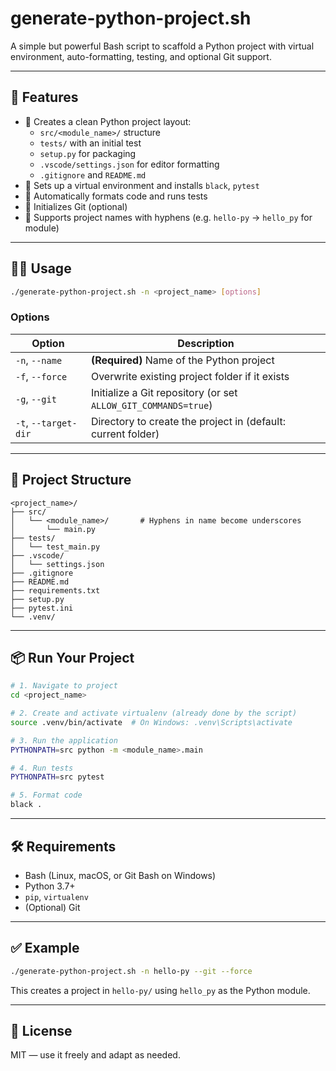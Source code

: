# generate-python-project.sh

A simple but powerful Bash script to scaffold a Python project with virtual environment, auto-formatting, testing, and optional Git support.

---

## 🚀 Features

- 📁 Creates a clean Python project layout:
  - `src/<module_name>/` structure
  - `tests/` with an initial test
  - `setup.py` for packaging
  - `.vscode/settings.json` for editor formatting
  - `.gitignore` and `README.md`
- 🧪 Sets up a virtual environment and installs `black`, `pytest`
- 🎨 Automatically formats code and runs tests
- 🧰 Initializes Git (optional)
- 🧼 Supports project names with hyphens (e.g. `hello-py` → `hello_py` for module)

---

## 🧑‍💻 Usage

```bash
./generate-python-project.sh -n <project_name> [options]
```

### Options

| Option             | Description                                                  |
|--------------------|--------------------------------------------------------------|
| `-n`, `--name`      | **(Required)** Name of the Python project                   |
| `-f`, `--force`     | Overwrite existing project folder if it exists              |
| `-g`, `--git`       | Initialize a Git repository (or set `ALLOW_GIT_COMMANDS=true`) |
| `-t`, `--target-dir`| Directory to create the project in (default: current folder) |

---

## 🐍 Project Structure

```
<project_name>/
├── src/
│   └── <module_name>/       # Hyphens in name become underscores
│       └── main.py
├── tests/
│   └── test_main.py
├── .vscode/
│   └── settings.json
├── .gitignore
├── README.md
├── requirements.txt
├── setup.py
├── pytest.ini
└── .venv/
```

---

## 📦 Run Your Project

```bash
# 1. Navigate to project
cd <project_name>

# 2. Create and activate virtualenv (already done by the script)
source .venv/bin/activate  # On Windows: .venv\Scripts\activate

# 3. Run the application
PYTHONPATH=src python -m <module_name>.main

# 4. Run tests
PYTHONPATH=src pytest

# 5. Format code
black .
```

---

## 🛠 Requirements

- Bash (Linux, macOS, or Git Bash on Windows)
- Python 3.7+
- `pip`, `virtualenv`
- (Optional) Git

---

## ✅ Example

```bash
./generate-python-project.sh -n hello-py --git --force
```

This creates a project in `hello-py/` using `hello_py` as the Python module.

---

## 📘 License

MIT — use it freely and adapt as needed.
